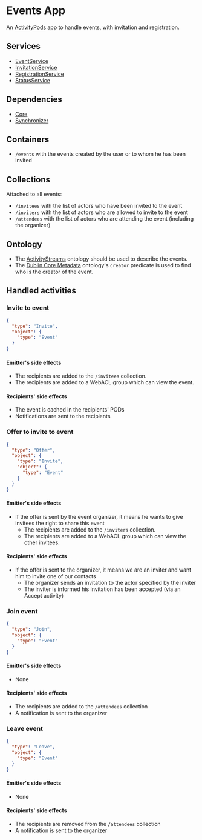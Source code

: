 # Events App

An [ActivityPods](../../README.md) app to handle events, with invitation and registration.

## Services

- [EventService](services/event.js)
- [InvitationService](services/invitation.js)
- [RegistrationService](services/registration.js)
- [StatusService](services/status.js)

## Dependencies

- [Core](../core/README.md)
- [Synchronizer](../synchronizer/README.md)

## Containers

- `/events` with the events created by the user or to whom he has been invited

## Collections

Attached to all events:

- `/invitees` with the list of actors who have been invited to the event
- `/inviters` with the list of actors who are allowed to invite to the event
- `/attendees` with the list of actors who are attending the event (including the organizer)

## Ontology

- The [ActivityStreams](https://www.w3.org/TR/activitystreams-core/) ontology should be used to describe the events.
- The [Dublin Core Metadata](https://www.dublincore.org/specifications/dublin-core/dcmi-terms/#http://purl.org/dc/elements/1.1/creator) ontology's `creator` predicate is used to find who is the creator of the event.

## Handled activities

### Invite to event

```json
{
  "type": "Invite",
  "object": {
    "type": "Event"
  }
}
```

#### Emitter's side effects

- The recipients are added to the `/invitees` collection.
- The recipients are added to a WebACL group which can view the event.

#### Recipients' side effects

- The event is cached in the recipients' PODs
- Notifications are sent to the recipients


### Offer to invite to event

```json
{
  "type": "Offer",
  "object": {
    "type": "Invite",
    "object": {
      "type": "Event"
    }
  }
}
```

#### Emitter's side effects

- If the offer is sent by the event organizer, it means he wants to give invitees the right to share this event
  - The recipients are added to the `/inviters` collection.
  - The recipients are added to a WebACL group which can view the other invitees.

#### Recipients' side effects

- If the offer is sent to the organizer, it means we are an inviter and want him to invite one of our contacts
  - The organizer sends an invitation to the actor specified by the inviter
  - The inviter is informed his invitation has been accepted (via an Accept activity)


### Join event

```json
{
  "type": "Join",
  "object": {
    "type": "Event"
  }
}
```

#### Emitter's side effects

- None

#### Recipients' side effects

- The recipients are added to the `/attendees` collection
- A notification is sent to the organizer


### Leave event

```json
{
  "type": "Leave",
  "object": {
    "type": "Event"
  }
}
```

#### Emitter's side effects

- None

#### Recipients' side effects

- The recipients are removed from the `/attendees` collection
- A notification is sent to the organizer
